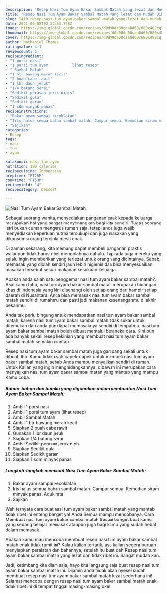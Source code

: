 ```yaml
---
description: "Resep Nasi Tum Ayam Bakar Sambal Matah yang lezat dan Mudah Dibuat"
title: "Resep Nasi Tum Ayam Bakar Sambal Matah yang lezat dan Mudah Dibuat"
slug: 1410-resep-nasi-tum-ayam-bakar-sambal-matah-yang-lezat-dan-mudah-dibuat
date: 2021-06-08T02:52:53.758Z
image: https://img-global.cpcdn.com/recipes/d0d90da08caa0d60/680x482cq70/nasi-tum-ayam-bakar-sambal-matah-foto-resep-utama.jpg
thumbnail: https://img-global.cpcdn.com/recipes/d0d90da08caa0d60/680x482cq70/nasi-tum-ayam-bakar-sambal-matah-foto-resep-utama.jpg
cover: https://img-global.cpcdn.com/recipes/d0d90da08caa0d60/680x482cq70/nasi-tum-ayam-bakar-sambal-matah-foto-resep-utama.jpg
author: Nathaniel Thomas
ratingvalue: 4.1
reviewcount: 6
recipeingredient:
- "1 porsi nasi"
- "1 porsi tum ayam           lihat resep"
- " Sambal Matah"
- "1 btr bawang merah kecil"
- "2 buah cabe rawit"
- "1 lbr daun jeruk"
- "1/4 batang serai"
- "Sedikit perasan jeruk nipis"
- "Sedikit gula"
- "Sedikit garam"
- "1 sdm minyak panas"
recipeinstructions:
- "Bakar ayam sampai kecoklatan"
- "Iris halus semua bahan sambal matah. Campur semua. Kemudian siram minyak panas. Aduk rata"
- "Sajikan"
categories:
- Resep
tags:
- nasi
- tum
- ayam

katakunci: nasi tum ayam 
nutrition: 190 calories
recipecuisine: Indonesian
preptime: "PT25M"
cooktime: "PT53M"
recipeyield: "4"
recipecategory: Dessert

---
```



![Nasi Tum Ayam Bakar Sambal Matah](https://img-global.cpcdn.com/recipes/d0d90da08caa0d60/680x482cq70/nasi-tum-ayam-bakar-sambal-matah-foto-resep-utama.jpg)

Sebagai seorang wanita, menyediakan panganan enak kepada keluarga merupakan hal yang sangat menyenangkan bagi kita sendiri. Tugas seorang istri bukan cuman mengurus rumah saja, tetapi anda juga wajib menyediakan keperluan nutrisi tercukupi dan juga masakan yang dikonsumsi orang tercinta mesti enak.

Di zaman  sekarang, kita memang dapat membeli panganan praktis walaupun tidak harus ribet mengolahnya dahulu. Tapi ada juga mereka yang selalu ingin memberikan yang terlezat untuk orang yang dicintainya. Sebab, memasak yang diolah sendiri jauh lebih higienis dan bisa menyesuaikan masakan tersebut sesuai makanan kesukaan keluarga. 



Apakah anda salah satu penggemar nasi tum ayam bakar sambal matah?. Asal kamu tahu, nasi tum ayam bakar sambal matah merupakan hidangan khas di Indonesia yang kini disenangi oleh setiap orang dari hampir setiap daerah di Nusantara. Anda bisa memasak nasi tum ayam bakar sambal matah sendiri di rumahmu dan pasti jadi makanan kesenanganmu di akhir pekanmu.

Anda tak perlu bingung untuk mendapatkan nasi tum ayam bakar sambal matah, karena nasi tum ayam bakar sambal matah tidak sukar untuk ditemukan dan anda pun dapat memasaknya sendiri di tempatmu. nasi tum ayam bakar sambal matah boleh dibuat memalui beraneka cara. Kini pun ada banyak sekali resep kekinian yang membuat nasi tum ayam bakar sambal matah semakin mantap.

Resep nasi tum ayam bakar sambal matah juga gampang sekali untuk dibuat, lho. Kamu tidak usah capek-capek untuk membeli nasi tum ayam bakar sambal matah, sebab Anda mampu menyajikan sendiri di rumah. Untuk Kalian yang ingin menghidangkannya, dibawah ini merupakan cara menyajikan nasi tum ayam bakar sambal matah yang mantab yang mampu Kamu coba.

<!--inarticleads1-->

##### Bahan-bahan dan bumbu yang digunakan dalam pembuatan Nasi Tum Ayam Bakar Sambal Matah:

1. Ambil 1 porsi nasi
1. Ambil 1 porsi tum ayam           (lihat resep)
1. Ambil  Sambal Matah
1. Ambil 1 btr bawang merah kecil
1. Siapkan 2 buah cabe rawit
1. Gunakan 1 lbr daun jeruk
1. Siapkan 1/4 batang serai
1. Ambil Sedikit perasan jeruk nipis
1. Siapkan Sedikit gula
1. Siapkan Sedikit garam
1. Siapkan 1 sdm minyak panas




<!--inarticleads2-->

##### Langkah-langkah membuat Nasi Tum Ayam Bakar Sambal Matah:

1. Bakar ayam sampai kecoklatan
1. Iris halus semua bahan sambal matah. Campur semua. Kemudian siram minyak panas. Aduk rata
1. Sajikan




Wah ternyata cara buat nasi tum ayam bakar sambal matah yang mantab tidak ribet ini enteng banget ya! Anda Semua mampu mencobanya. Cara Membuat nasi tum ayam bakar sambal matah Sesuai banget buat kamu yang sedang belajar memasak ataupun juga bagi kamu yang sudah hebat dalam memasak.

Apakah kamu mau mencoba membuat resep nasi tum ayam bakar sambal matah enak tidak rumit ini? Kalau kalian tertarik, ayo kalian segera buruan menyiapkan peralatan dan bahannya, setelah itu buat deh Resep nasi tum ayam bakar sambal matah yang lezat dan tidak ribet ini. Sangat mudah kan. 

Jadi, ketimbang kita diam saja, hayo kita langsung saja buat resep nasi tum ayam bakar sambal matah ini. Dijamin anda tiidak akan nyesel sudah membuat resep nasi tum ayam bakar sambal matah lezat sederhana ini! Selamat mencoba dengan resep nasi tum ayam bakar sambal matah enak tidak ribet ini di tempat tinggal masing-masing,oke!.

